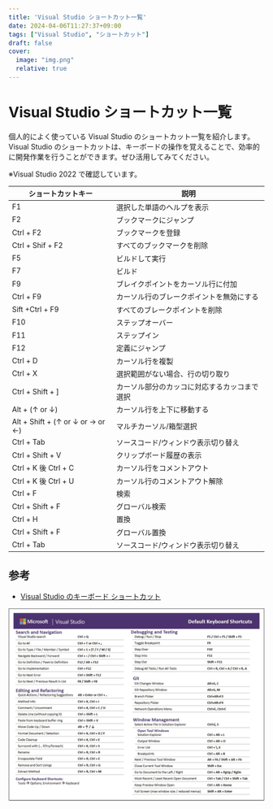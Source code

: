 ```yaml
---
title: 'Visual Studio ショートカット一覧'
date: 2024-04-06T11:27:37+09:00
tags: ["Visual Studio", "ショートカット"]
draft: false
cover:
  image: "img.png"
  relative: true
---
```

# Visual Studio ショートカット一覧

個人的によく使っている Visual Studio のショートカット一覧を紹介します。
Visual Studio のショートカットは、キーボードの操作を覚えることで、効率的に開発作業を行うことができます。ぜひ活用してみてください。

※Visual Studio 2022 で確認しています。

| ショートカットキー                        | 説明                     |
|----------------------------------|------------------------|
| F1                               | 選択した単語のヘルプを表示          |
| F2                               | ブックマークにジャンプ            |
| Ctrl + F2                        | ブックマークを登録              |
| Ctrl + Shif + F2                 | すべてのブックマークを削除          |
| F5                               | ビルドして実行                |
| F7                               | ビルド                    |
| F9                               | ブレイクポイントをカーソル行に付加      |
| Ctrl + F9                        | カーソル行のブレークポイントを無効にする   |
| Sift +Ctrl + F9                  | すべてのブレークポイントを削除        |
| F10                              | ステップオーバー               |
| F11                              | ステップイン                 |
| F12                              | 定義にジャンプ                |
| Ctrl + D                         | カーソル行を複製               |
| Ctrl + X                         | 選択範囲がない場合、行の切り取り       |
| Ctrl + Shift + ]                 | カーソル部分のカッコに対応するカッコまで選択 |
| Alt + (↑ or ↓)                   | カーソル行を上下に移動する          |
| Alt + Shift + (↑ or ↓ or → or ←) | マルチカーソル/箱型選択           |
| Ctrl + Tab                       | ソースコード/ウィンドウ表示切り替え     |
| Ctrl + Shift + V                 | クリップボード履歴の表示           |
| Ctrl + K 後 Ctrl + C              | カーソル行をコメントアウト          |
| Ctrl + K 後 Ctrl + U              | カーソル行のコメントアウト解除        |
| Ctrl + F                         | 検索                     |
| Ctrl + Shift + F                 | グローバル検索                |
| Ctrl + H                         | 置換                     |
| Ctrl + Shift + F                 | グローバル置換                |
| Ctrl + Tab                       | ソースコード/ウィンドウ表示切り替え     |

## 参考
- [Visual Studio のキーボード ショートカット](https://learn.microsoft.com/ja-jp/visualstudio/ide/default-keyboard-shortcuts-in-visual-studio?view=vs-2022&utm_source=vshelp&wt.mc_id=visualstudio_inproduct_shortcuts_csaapp)

![img_1.png](img_1.png)
